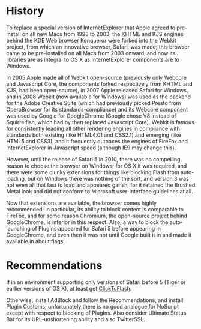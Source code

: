 # History #
To replace a special version of InternetExplorer that Apple agreed to pre-install on all new Macs from 1998 to 2003, the KHTML and KJS engines behind the KDE Web browser Konqueror were forked into the Webkit project, from which an innovative browser, Safari, was made; this browser came to be pre-installed on all Macs from 2003 onward, and now its libraries are as integral to OS X as InternetExplorer components are to Windows.

In 2005 Apple made all of Webkit open-source (previously only Webcore and Javascript Core, the components forked respectively from KHTML and KJS, had been open-source), in 2007 Apple released Safari for Windows, and in 2008 Webkit (now available for Windows) was used as the backend for the Adobe Creative Suite (which had previously picked Presto from OperaBrowser for its standards-compliance) and its Webcore component was used by Google for GoogleChrome (Google chose V8 instead of Squirrelfish, which had by then replaced Javascript Core). Webkit is famous for consistently leading all other rendering engines in compliance with standards both existing (like HTML4.01 and CSS2.1) and emerging (like HTML5 and CSS3), and it frequently outpaces the engines of FireFox and InternetExplorer in Javascript speed (although IE9 may change this).

However, until the release of Safari 5 in 2010, there was no compelling reason to choose the browser on Windows; for OS X it was required, and there were some clunky extensions for things like blocking Flash from auto-loading, but on Windows there was nothing of the sort, and version 3 was not even all that fast to load and appeared garish, for it retained the Brushed Metal look and did not conform to Microsoft user-interface guidelines at all.

Now that extensions are available, the browser comes highly recommended; in particular, its ability to block content is comparable to FireFox, and for some reason Chromium, the open-source project behind GoogleChrome, is inferior in this respect. Also, a way to block the auto-launching of PlugIns appeared for Safari 5 before appearing in GoogleChrome, and even then it was not until Google built it in and made it available in about:flags.

# Recommendations #
If in an environment supporting only versions of Safari before 5 (Tiger or earlier versions of OS X), at least get [ClickToFlash](http://clicktoflash.com/).

Otherwise, install AdBlock and follow the Recommendations, and install Plugin Customs; unfortunately there is no good analogue for NoScript except with respect to blocking of PlugIns. Also consider Ultimate Status Bar for its URL-unshortening ability and also TwitterSSL.